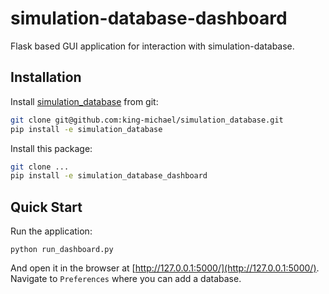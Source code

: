 # simulation-database-dashboard

Flask based GUI application for interaction with simulation-database.

## Installation

Install [simulation_database](https://github.com/king-michael/simulation_database) 
from git:

```bash
git clone git@github.com:king-michael/simulation_database.git
pip install -e simulation_database
```

Install this package:

```bash
git clone ...
pip install -e simulation_database_dashboard
```

## Quick Start

Run the application:

    python run_dashboard.py

And open it in the browser at [http://127.0.0.1:5000/](http://127.0.0.1:5000/).
Navigate to `Preferences` where you can add a database.
